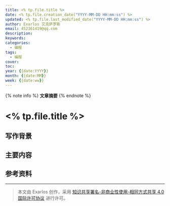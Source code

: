 ```yaml
---
title: <% tp.file.title %>
date: <% tp.file.creation_date("YYYY-MM-DD HH:mm:ss") %>
updated: <% tp.file.last_modified_date("YYYY-MM-DD HH:mm:ss") %>
author: Exarlos 艾克萨罗斯
email: 452361419@qq.com
description: 
keywords: 
categories:
  - 编程
tags:
  - 编程
cover: 
toc:
year: {{date:YYYY}}
month: {{date:MM}}
week: {{date:ww}}
---
```


<!-- 在此处添加文章摘要 -->
{% note info %}
**文章摘要**
{% endnote %}

<!-- more -->

# <% tp.file.title %>

## 写作背景

## 主要内容

## 参考资料

---
> 本文由 Exarlos 创作，采用 [知识共享署名-非商业性使用-相同方式共享 4.0 国际许可协议](http://creativecommons.org/licenses/by-nc-sa/4.0/) 进行许可。

<!-- Obsidian 元数据 (不会影响 Hexo 解析) -->
<!-- 
创建时间: <% tp.file.creation_date("YYYY-MM-DD-dddd HH:mm") %> 
year: <% tp.date.now("YYYY") %>
month: <% tp.date.now("MM") %>
week: <% tp.date.now("WW") %>
day: <% tp.date.now("DD") %>
-->